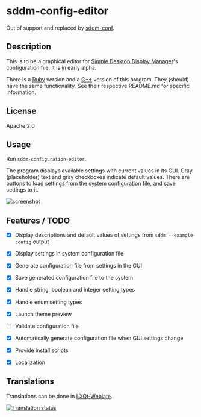 # sddm-config-editor

Out of support and replaced by [sddm-conf](https://github.com/redtide/sddm-conf).

## Description

This is to be a graphical editor for [Simple Desktop Display
Manager](https://github.com/sddm/sddm)'s configuration file. It is in
early alpha.

There is a [Ruby](ruby) version and a [C++](cpp) version of this program.
They (should) have the same functionality. See their respective README.md
for specific information.

## License

Apache 2.0

## Usage

Run `sddm-configuration-editor`.

The program displays available settings with current values in its
GUI. Gray (placeholder) text and gray checkboxes indicate default
values. There are buttons to load settings from the system configuration
file, and save settings to it.

![screenshot](http://i.imgur.com/7B67Orm.png)

## Features / TODO

- [x] Display descriptions and default values of settings from
  `sddm --example-config` output
- [x] Display settings in system configuration file
- [x] Generate configuration file from settings in the GUI
- [x] Save generated configuration file to the system
- [x] Handle string, boolean and integer setting types
- [x] Handle enum setting types
- [x] Launch theme preview
- [ ] Validate configuration file
- [x] Automatically generate configuration file when GUI settings change
- [x] Provide install scripts
- [x] Localization



 
## Translations

Translations can be done in [LXQt-Weblate](https://translate.lxqt-project.org/projects/lxqt-configuration/sddm-config-editor/).

<a href="https://translate.lxqt-project.org/projects/lxqt-configuration/sddm-config-editor/">
<img src="https://translate.lxqt-project.org/widgets/lxqt-configuration/-/sddm-config-editor/multi-auto.svg" alt="Translation status" />
</a>
